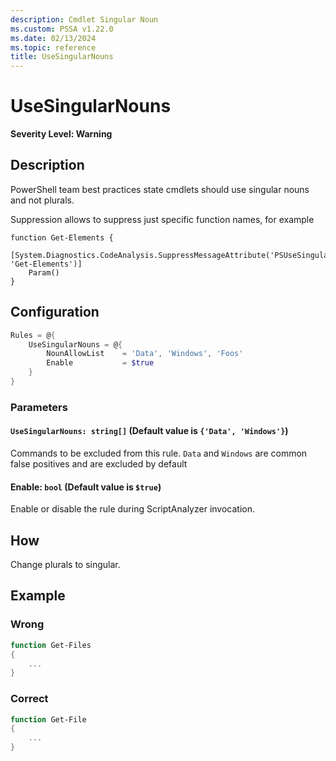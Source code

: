 ```yaml
---
description: Cmdlet Singular Noun
ms.custom: PSSA v1.22.0
ms.date: 02/13/2024
ms.topic: reference
title: UseSingularNouns
---
```

# UseSingularNouns

**Severity Level: Warning**

## Description

PowerShell team best practices state cmdlets should use singular nouns and not plurals.

Suppression allows to suppress just specific function names, for example

```
function Get-Elements {
    [System.Diagnostics.CodeAnalysis.SuppressMessageAttribute('PSUseSingularNouns', 'Get-Elements')]
    Param()
}
```

## Configuration

```powershell
Rules = @{
    UseSingularNouns = @{
        NounAllowList    = 'Data', 'Windows', 'Foos'
        Enable           = $true
    }
}
```

### Parameters

#### `UseSingularNouns: string[]` (Default value is `{'Data', 'Windows'}`)

Commands to be excluded from this rule. `Data` and `Windows` are common false positives and are excluded by default

#### Enable: `bool` (Default value is `$true`)

Enable or disable the rule during ScriptAnalyzer invocation.

## How

Change plurals to singular.

## Example

### Wrong

```powershell
function Get-Files
{
    ...
}
```

### Correct

```powershell
function Get-File
{
    ...
}
```

